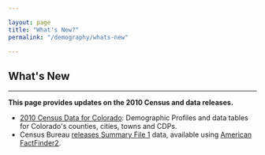 ```yaml
---

layout: page
title: "What's New?"
permalink: "/demography/whats-new"

---
```


## What's New

- - -

**This page provides updates on the 2010 Census and data releases.**

- [2010 Census Data for Colorado](http://dola.colorado.gov/dlg/demog/2010censusdata.html): Demographic Profiles and data tables for Colorado's counties, cities, towns and CDPs.
- Census Bureau [releases Summary File 1](http://www.census.gov/newsroom/releases/archives/2010_census/cb11-cn159.html) data, available using [American FactFinder2](http://factfinder2.census.gov/faces/nav/jsf/pages/index.xhtml).